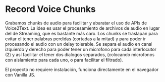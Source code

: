 # Record Voice Chunks

Grabamos chunks de audio para facilitar y abaratar el uso de APIs de Voice2Text. La idea es usar el procesamiento de archivos de audio en lugar del de Streaming, que es bastante más caro. 
Los chunks se traslapan para evitar el tener palabras perdidas (cortadas a la mitad) y para poder ir procesando el audio con un delay tolerable.
Se separa el audio en canal izquierdo y derecho para poder tener un microfono para cada interlocutor (2) y así facilitar el tener dos dialogos separados, (colocando microfonos con aislamiento para cada uno, o para facilitar el filtrado).

El proyecto no requiere instalación, funciona directamente en el navegador con Vanilla JS. 
